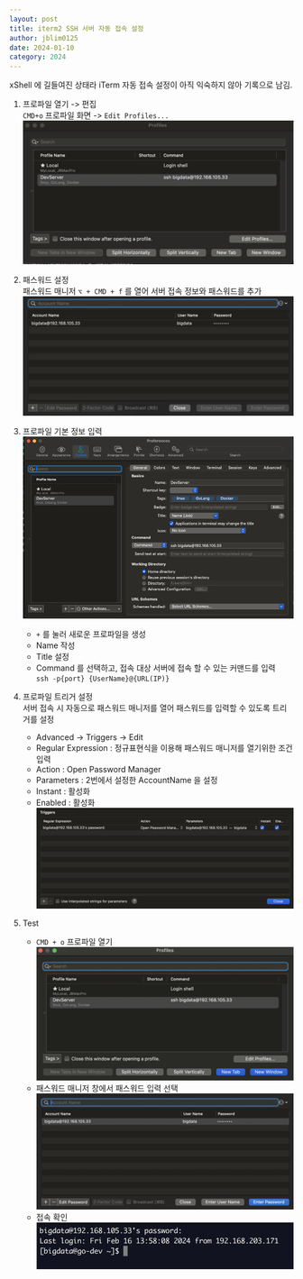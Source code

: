 ```yaml
---
layout: post
title: iterm2 SSH 서버 자동 접속 설정
author: jblim0125
date: 2024-01-10
category: 2024
---
```


xShell 에 길들여진 상태라 iTerm 자동 접속 설정이 아직 익숙하지 않아 기록으로 남김.  

1. 프로파일 열기 -> 편집  
   `CMD+o` 프로파일 화면 -> `Edit Profiles...`  
   ![프로파일](/assets/images/iterm-auto-login/2024-02-16-14-06-05.png)  

2. 패스워드 설정  
   패스워드 매니저 `⌥ + CMD + f` 를 열어 서버 접속 정보와 패스워드를 추가  
   ![패스워드매니저](/assets/images/iterm-auto-login/2024-02-16-14-13-49.png)

3. 프로파일 기본 정보 입력  
   ![프로파일설정](/assets/images/iterm-auto-login/2024-02-16-14-07-31.png)
   - `+` 를 눌러 새로운 프로파일을 생성  
   - Name 작성  
   - Title 설정  
   - Command 를 선택하고, 접속 대상 서버에 접속 할 수 있는 커맨드를 입력  
     `ssh -p{port} {UserName}@{URL(IP)}`  
4. 프로파일 트리거 설정  
   서버 접속 시 자동으로 패스워드 매니저를 열어 패스워드를 입력할 수 있도록 트리거를 설정  
   - Advanced -> Triggers -> Edit
   - Regular Expression : 정규표현식을 이용해 패스워드 매니저를 열기위한 조건 입력  
   - Action : Open Password Manager
   - Parameters : 2번에서 설정한 AccountName 을 설정  
   - Instant : 활성화  
   - Enabled : 활성화  
   ![..](/assets/images/iterm-auto-login/2024-02-16-14-18-53.png)

5. Test
   - `CMD + o` 프로파일 열기  
   ![..](/assets/images/iterm-auto-login/2024-02-16-14-22-40.png)
   - 패스워드 매니저 창에서 패스워드 입력 선택  
   ![..](/assets/images/iterm-auto-login/2024-02-16-14-23-37.png)
   - 접속 확인  
   ![..](/assets/images/iterm-auto-login/2024-02-16-14-24-24.png)
